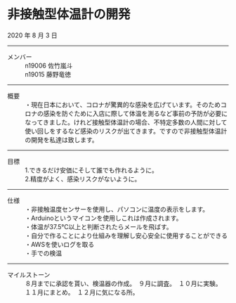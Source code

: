 # 非接触型体温計の開発
2020 年 8 月 3 日

***

<dl>
  <dt>メンバー</dt>
  <dd>n19006 佐竹嵐斗</dd>

  <dd>n19015 藤野竜徳</dd>

***

  <dt>概要</dt>

  <dd>・現在日本において、コロナが驚異的な感染を広げています。そのためコロナの感染を防ぐために入店に際して体温を測るなど事前の予防が必要になってきました。けれど接触型体温計の場合、不特定多数の人間に対して使い回しをするなど感染のリスクが出てきます。ですので非接触型体温計の開発を私達は致します。</dd>

***

  <dt>目標</dt>

  <dd>1.できるだけ安価にそして誰でも作れるように。</dd>
  <dd>2.精度がよく、感染リスクがないように。</dd>

***

  <dt>仕様</dt>
  <dd>・非接触温度センサーを使用し、パソコンに温度の表示をします。</dd>

  <dd>・Arduinoというマイコンを使用しこれは作成されます。</dd>

  <dd>・体温が37.5℃以上と判断されたらメールを飛ばす。</dd>

  <dd>・自分で作ることにより仕組みを理解し安心安全に使用することができる</dd>

  <dd>・AWSを使いログを取る</dd>

  <dd>・手での検温</dd>

* * *

  <dt>マイルストーン</dt>

  <dd>８月までに承認を貰い、検温器の作成。　９月に調査。　１０月に実験。　１１月にまとめ。　１２月に気になる所。</dd>
</dl>
